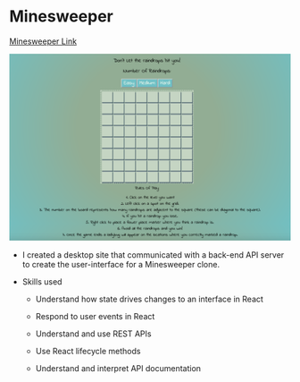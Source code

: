 # Minesweeper

[Minesweeper Link](https://minesweeper-amandafox.netlify.app/)

![Getting Started](Minesweeper.png)

- I created a desktop site that communicated with a back-end API server to create the user-interface for a Minesweeper clone.

- Skills used

  - Understand how state drives changes to an interface in React

  - Respond to user events in React

  - Understand and use REST APIs

  - Use React lifecycle methods

  - Understand and interpret API documentation
